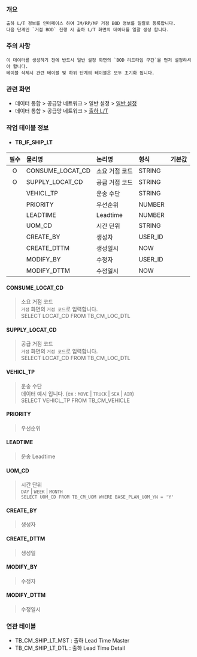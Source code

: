 ### 개요
    출하 L/T 정보를 인터페이스 하여 IM/RP/MP 거점 BOD 정보를 일괄로 등록합니다.
    다음 단계인 `거점 BOD` 진행 시 출하 L/T 화면의 데이터를 일괄 생성 합니다.

### 주의 사항
    이 데이터를 생성하기 전에 반드시 일반 설정 화면의 `BOD 리드타임 구간`을 먼저 설정하셔야 합니다. 
    테이블 삭제시 관련 테이블 및 하위 단계의 테이블은 모두 초기화 됩니다.

### 관련 화면
- 데이터 통합 > 공급망 네트워크 > 일반 설정 > [일반 설정](#/dataintegration/network/generalconfig)
- 데이터 통합 > 공급망 네트워크 > [출하 L/T](#/dataintegration/network/shipmentlt)

### 작업 테이블 정보

- #### TB_IF_SHIP_LT

| 필수 | 물리명              | 논리명      | 형식      | 기본값        | 
|:--:|:-----------------|:---------|:----------|:-------------:|
| O  | CONSUME_LOCAT_CD | 소요 거점 코드 | STRING    |               |
| O  | SUPPLY_LOCAT_CD  | 공급 거점 코드 | STRING    |               |
|    | VEHICL_TP        | 운송 수단    | STRING    |               |
|    | PRIORITY         | 우선순위     | NUMBER    |               |
|    | LEADTIME         | Leadtime | NUMBER    |               |
|    | UOM_CD           | 시간 단위    | STRING    |               |
|    | CREATE_BY        | 생성자      | USER_ID   |               |
|    | CREATE_DTTM      | 생성일시     | NOW       |               |
|    | MODIFY_BY        | 수정자      | USER_ID   |               |
|    | MODIFY_DTTM      | 수정일시     | NOW       |               |


#### CONSUME_LOCAT_CD
> 소요 거점 코드   
> `거점` 화면의 `거점 코드`로 입력합니다.  
> SELECT LOCAT_CD FROM TB_CM_LOC_DTL

#### SUPPLY_LOCAT_CD
> 공급 거점 코드   
> `거점` 화면의 `거점 코드`로 입력합니다.  
> SELECT LOCAT_CD FROM TB_CM_LOC_DTL

#### VEHICL_TP
> 운송 수단  
> 데이터 예시 입니다. (ex : `MOVE` | `TRUCK` | `SEA` | `AIR`)  
> SELECT VEHICL_TP FROM TB_CM_VEHICLE

#### PRIORITY
> 우선순위

#### LEADTIME
> 운송 Leadtime

#### UOM_CD
> 시간 단위  
> `DAY` | `WEEK` | `MONTH`  
> `SELECT UOM_CD FROM TB_CM_UOM WHERE BASE_PLAN_UOM_YN = 'Y'`

#### CREATE_BY
> 생성자

#### CREATE_DTTM
> 생성일

#### MODIFY_BY
> 수정자

#### MODIFY_DTTM
> 수정일시

### 연관 테이블

- TB_CM_SHIP_LT_MST : 출하 Lead Time Master
- TB_CM_SHIP_LT_DTL : 출하 Lead Time Detail
